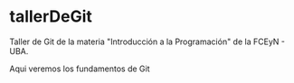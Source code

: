 # tallerDeGit

Taller de Git de la materia "Introducción a la Programación" de la FCEyN - UBA.

Aqui veremos los fundamentos de Git

